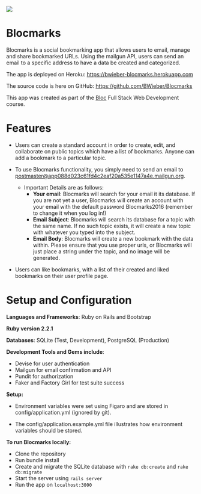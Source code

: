 ![](https://travis-ci.org/BWieber/Blocmarks.svg?branch=master)

# Blocmarks

Blocmarks is a social bookmarking app that allows users to email, manage and share bookmarked URLs. Using the mailgun API, users can send an email to a specific address to have a data be created and categorized.

The app is deployed on Heroku: https://bwieber-blocmarks.herokuapp.com

The source code is here on GitHub: https://github.com/BWieber/Blocmarks

This app was created as part of the [Bloc](www.bloc.io) Full Stack Web Development course.

# Features

+ Users can create a standard account in order to create, edit, and collaborate on public topics which have a list of bookmarks. Anyone can add a bookmark to a particular topic.


+ To use Blocmarks functionality, you simply need to send an email to postmaster@app088d023c61fd4c2eaf20a535e1147a4e.mailgun.org.
  + Important Details are as follows:
    + **Your email**: Blocmarks will search for your email it its database. If you are not yet a user, Blocmarks will create an account with your email with the default password Blocmarks2016 (remember to change it when you log in!)
    + **Email Subject**: Blocmarks will search its database for a topic with the same name. If no such topic exists, it will create a new topic with whatever you typed into the subject.
    + **Email Body**: Blocmarks will create a new bookmark with the data within. Please ensure that you use proper urls, or Blocmarks will just place a string under the topic, and no image will be generated.
+ Users can like bookmarks, with a list of their created and liked bookmarks on their user profile page.


# Setup and Configuration

**Languages and Frameworks**: Ruby on Rails and Bootstrap

**Ruby version 2.2.1**

**Databases**: SQLite (Test, Development), PostgreSQL (Production)

**Development Tools and Gems include**:

+ Devise for user authentication
+ Mailgun for email confirmation and API
+ Pundit for authorization
+ Faker and Factory Girl for test suite success

**Setup:**

+ Environment variables were set using Figaro and are stored in config/application.yml (ignored by git).

+ The config/application.example.yml file illustrates how environment variables should be stored.

**To run Blocmarks locally:**

+ Clone the repository
+ Run bundle install
+ Create and migrate the SQLite database with `rake db:create` and `rake db:migrate`
+ Start the server using `rails server`
+ Run the app on `localhost:3000`
